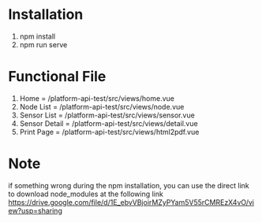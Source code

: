 # Installation
1. npm install
2. npm run serve

# Functional File
1. Home = /platform-api-test/src/views/home.vue
2. Node List = /platform-api-test/src/views/node.vue
3. Sensor List = /platform-api-test/src/views/sensor.vue
4. Sensor Detail = /platform-api-test/src/views/detail.vue
5. Print Page = /platform-api-test/src/views/html2pdf.vue

# Note
if something wrong during the npm installation, you can use the direct link to download node_modules at the following link
https://drive.google.com/file/d/1E_ebvVBjoirMZyPYam5V55rCMREzX4vO/view?usp=sharing